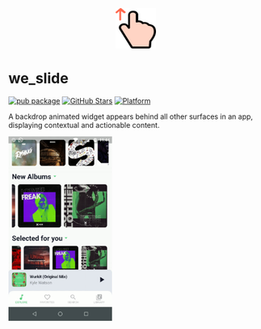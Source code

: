 <p align="center">
    <img src="assets/logo.png" width="80" height="80">
</p>

# we_slide
[![pub package](https://img.shields.io/pub/v/we_slide.svg)](https://pub.dartlang.org/packages/we_slide)
[![GitHub Stars](https://img.shields.io/github/stars/luciano-work/we_slide?logo=github)](https://github.com/luciano-work/we_slide)
[![Platform](https://img.shields.io/badge/platform-android%20|%20ios-green.svg)](https://img.shields.io/badge/platform-Android%20%7C%20iOS-green.svg)

A backdrop animated widget appears behind all other surfaces in an app, displaying contextual and actionable content.

<p>
  <img width="205px" alt="Example" src="assets/demo.gif"/>
</p>



